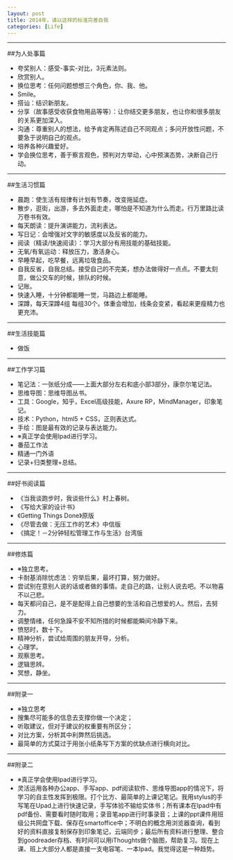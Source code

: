 ```yaml
---
layout: post
title: 2014年，请以这样的标准完善自我
categories: [Life]
---
```


---
##为人处事篇
- 夸奖别人：感受-事实-对比，3元素法则。
- 欣赏别人。
- 换位思考：任何问题想想三个角色，你、我、他。
- Smile。
- 搭讪：结识新朋友。
- 分享（故事感受收获食物用品等等）：让你结交更多朋友，也让你和很多朋友的关系更加深入。
- 沟通：尊重别人的想法，给予肯定再陈述自己不同观点；多问开放性问题，不要急于说明自己的观点。
- 培养各种兴趣爱好。
- 学会换位思考，善于察言观色，预判对方举动，心中预演态势，决断自己行动。

---
##生活习惯篇
- 晨跑：使生活有规律有计划有节奏，改变拖延症。
- 散步，逛街，出游，多去外面走走，哪怕是不知道为什么而走。行万里路比读万卷书有效。
- 每天朗读：提升演讲能力，流利表达。
- 写日记：会增强对文字的敏感度以及反省的能力。
- 阅读（精读/快速阅读）：学习大部分有用技能的基础技能。
- 无氧/有氧运动：释放压力，激活身心。
- 早睡早起，吃早餐，远离垃圾食品。
- 自我反省，自我总结。接受自己的不完美，想办法做得好一点点。不要太刻意，做公交车的时候，排队的时候。
- 记账。
- 快速入睡，十分钟都能睡一觉，马路边上都能睡。
- 深蹲，每天深蹲4组 每组30个。体重会增加，线条会变紧，看起来更瘦精力也更充沛。

---
##生活技能篇
- 做饭

---
##工作学习篇
- 笔记法：一张纸分成——上面大部分左右和底小部3部分，康奈尔笔记法。
- 思维导图：思维导图丛书。
- 工具：Google，知乎，Excel高级技能，Axure RP，MindManager，印象笔记。
- 技术：Python，html5 + CSS，正则表达式。
- 手绘：图是最有效的记录与表达能力。
- ※真正学会使用Ipad进行学习。
- 番茄工作法
- 精通一门外语
- 记录+归类整理+总结。

---
##好书阅读篇
- 《当我谈跑步时，我谈些什么》村上春树。
- 《写给大家的设计书》
- 《Getting Things Done》原版
- 《尽管去做：无压工作的艺术》中信版
- 《搞定！－2分钟轻松管理工作与生活》台湾版

---
##修炼篇
- ※独立思考。
- 卡耐基消除忧虑法：穷举后果，最坏打算，努力做好。
- 尝试别在意别人说的话或者做的事情。走自己的路，让别人说去吧。不以物喜不以己悲。
- 每天都问自己，是不是配得上自己想要的生活和自己想爱的人。然后，去努力。
- 调整情绪，任何急躁不安不知所措的时候都能瞬间冷静下来。
- 愤怒时，数十下。
- 精神分析，尝试给周围的朋友开导，分析。
- 心理学。
- 观察思考。
- 逻辑思辨。
- 冥想，静坐。

---
##附录一
- ※独立思考
- 搜集尽可能多的信息去支撑你做一个决定；
- 听取建议，但对于建议的权重要有所区分；
- 对比方案，分析其中利弊然后挑选。
- 最简单的方式莫过于用张小纸条写下方案的优缺点进行横向对比。

---
##附录二
- ※真正学会使用Ipad进行学习。
- 灵活运用各种办公app、手写app、pdf阅读软件、思维导图app的情况下，将学习的自主性发挥到极限。打个比方、最简单的上课记笔记。我用stylus的手写笔在Upad上进行快速记录，手写体验不输给实体书；所有课本在Ipad中有pdf备份、需要看时随时取用；录音笔app进行时事录音；上课的ppt课件用班级公共网盘下载、保存在smartoffice中；不明白的概念用浏览器查询，看到好的资料直接复制保存到印象笔记，云端同步；最后所有资料进行整理、整合到goodreader存档、有时间可以用iThoughts做个脑图，帮助复习。现在上课、班上大部分人都是直接一支电容笔、一本Ipad。我觉得这是一种趋势。
